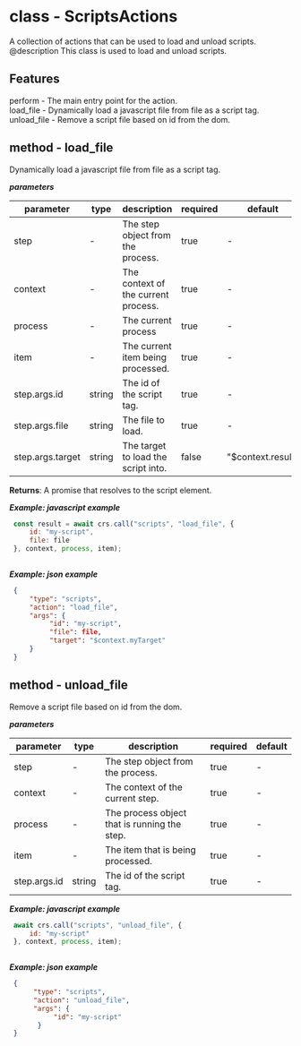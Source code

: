 # class - ScriptsActionsA collection of actions that can be used to load and unload scripts. @description This class is used to load and unload scripts.    ## Features perform - The main entry point for the action.   load_file - Dynamically load a javascript file from file as a script tag.   unload_file - Remove a script file based on id from the dom.  ## method - load_fileDynamically load a javascript file from file as a script tag.***parameters***|parameter|type|description|required|default||---------|----|-----------|--------|-------||step|-|The step object from the process.|true|-||context|-|The context of the current process.|true|-||process|-|The current process|true|-||item|-|The current item being processed.|true|-||step.args.id|string|The id of the script tag.|true|-||step.args.file|string|The file to load.|true|-||step.args.target|string|The target to load the script into.|false|"$context.result"|**Returns**: A promise that resolves to the script element.  ***Example: javascript example***```js const result = await crs.call("scripts", "load_file", {       id: "my-script",       file: file   }, context, process, item);    ```***Example: json example***```json {       "type": "scripts",       "action": "load_file",       "args": {            "id": "my-script",            "file": file,            "target": "$context.myTarget"       }   }  ```## method - unload_fileRemove a script file based on id from the dom.***parameters***|parameter|type|description|required|default||---------|----|-----------|--------|-------||step|-|The step object from the process.|true|-||context|-|The context of the current step.|true|-||process|-|The process object that is running the step.|true|-||item|-|The item that is being processed.|true|-||step.args.id|string|The id of the script tag.|true|-|***Example: javascript example***```js await crs.call("scripts", "unload_file", {       id: "my-script"   }, context, process, item);    ```***Example: json example***```json {        "type": "scripts",        "action": "unload_file",        "args": {             "id": "my-script"         }   }  ```